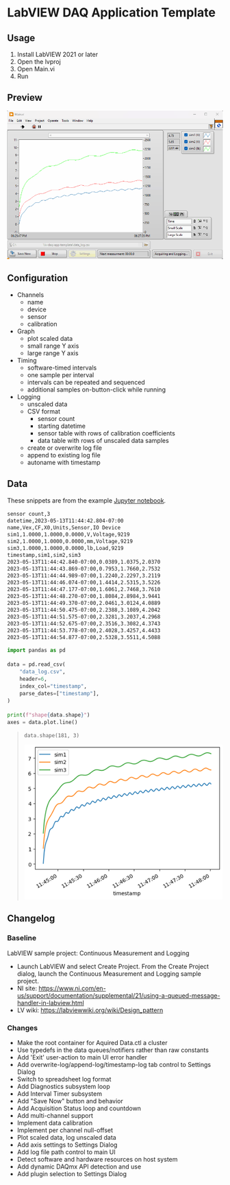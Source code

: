 # LabVIEW DAQ Application Template

## Usage

1. Install LabVIEW 2021 or later
1. Open the lvproj
1. Open Main.vi
1. Run

## Preview

![Main UI](./Main%20UI.gif)

## Configuration

- Channels
  - name
  - device
  - sensor
  - calibration
- Graph
  - plot scaled data
  - small range Y axis
  - large range Y axis
- Timing
  - software-timed intervals
  - one sample per interval
  - intervals can be repeated and sequenced
  - additional samples on-button-click while running
- Logging
  - unscaled data
  - CSV format
    - sensor count
    - starting datetime
    - sensor table with rows of calibration coefficients
    - data table with rows of unscaled data samples
  - create or overwrite log file
  - append to existing log file
  - autoname with timestamp

## Data

These snippets are from the example [Jupyter notebook](./data_log%20notebook.ipynb).

```csv
sensor count,3
datetime,2023-05-13T11:44:42.804-07:00
name,Vex,CF,X0,Units,Sensor,IO Device
sim1,1.0000,1.0000,0.0000,V,Voltage,9219
sim2,1.0000,1.0000,0.0000,mm,Voltage,9219
sim3,1.0000,1.0000,0.0000,lb,Load,9219
timestamp,sim1,sim2,sim3
2023-05-13T11:44:42.840-07:00,0.0389,1.0375,2.0370
2023-05-13T11:44:43.869-07:00,0.7953,1.7660,2.7532
2023-05-13T11:44:44.989-07:00,1.2240,2.2297,3.2119
2023-05-13T11:44:46.074-07:00,1.4414,2.5315,3.5226
2023-05-13T11:44:47.177-07:00,1.6061,2.7468,3.7610
2023-05-13T11:44:48.270-07:00,1.8084,2.8984,3.9441
2023-05-13T11:44:49.370-07:00,2.0461,3.0124,4.0889
2023-05-13T11:44:50.475-07:00,2.2388,3.1089,4.2042
2023-05-13T11:44:51.575-07:00,2.3281,3.2037,4.2968
2023-05-13T11:44:52.675-07:00,2.3516,3.3082,4.3743
2023-05-13T11:44:53.778-07:00,2.4028,3.4257,4.4433
2023-05-13T11:44:54.877-07:00,2.5328,3.5511,4.5088
```

```python
import pandas as pd

data = pd.read_csv(
    "data_log.csv",
    header=6,
    index_col="timestamp",
    parse_dates=["timestamp"],
)

print(f"shape{data.shape}")
axes = data.plot.line()
```

> ```
> data.shape(181, 3)
> ```
>
> ![data log plots](./data_log%20plots.png)

## Changelog

### Baseline

LabVIEW sample project: Continuous Measurement and Logging

- Launch LabVIEW and select Create Project. From the Create Project dialog, launch the Continuous Measurement and Logging sample project.
- NI site: https://www.ni.com/en-us/support/documentation/supplemental/21/using-a-queued-message-handler-in-labview.html
- LV wiki: https://labviewwiki.org/wiki/Design_pattern

### Changes

- Make the root container for Aquired Data.ctl a cluster
- Use typedefs in the data queues/notifiers rather than raw constants
- Add 'Exit' user-action to main UI error handler
- Add overwrite-log/append-log/timestamp-log tab control to Settings Dialog
- Switch to spreadsheet log format
- Add Diagnostics subsystem loop
- Add Interval Timer subsystem
- Add "Save Now" button and behavior
- Add Acquisition Status loop and countdown
- Add multi-channel support
- Implement data calibration
- Implement per channel null-offset
- Plot scaled data, log unscaled data
- Add axis settings to Settings Dialog
- Add log file path control to main UI
- Detect software and hardware resources on host system
- Add dynamic DAQmx API detection and use
- Add plugin selection to Settings Dialog
